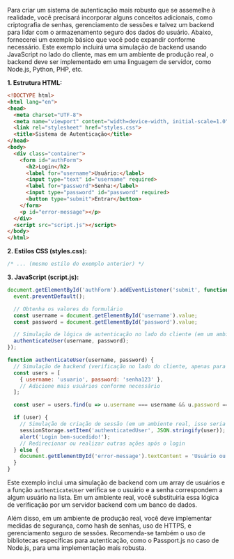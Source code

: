 Para criar um sistema de autenticação mais robusto que se assemelhe à realidade, você precisará incorporar alguns conceitos adicionais, como criptografia de senhas, gerenciamento de sessões e talvez um backend para lidar com o armazenamento seguro dos dados do usuário. Abaixo, fornecerei um exemplo básico que você pode expandir conforme necessário. Este exemplo incluirá uma simulação de backend usando JavaScript no lado do cliente, mas em um ambiente de produção real, o backend deve ser implementado em uma linguagem de servidor, como Node.js, Python, PHP, etc.

**1. Estrutura HTML:**
```html
<!DOCTYPE html>
<html lang="en">
<head>
  <meta charset="UTF-8">
  <meta name="viewport" content="width=device-width, initial-scale=1.0">
  <link rel="stylesheet" href="styles.css">
  <title>Sistema de Autenticação</title>
</head>
<body>
  <div class="container">
    <form id="authForm">
      <h2>Login</h2>
      <label for="username">Usuário:</label>
      <input type="text" id="username" required>
      <label for="password">Senha:</label>
      <input type="password" id="password" required>
      <button type="submit">Entrar</button>
    </form>
    <p id="error-message"></p>
  </div>
  <script src="script.js"></script>
</body>
</html>
```

**2. Estilos CSS (styles.css):**
```css
/* ... (mesmo estilo do exemplo anterior) */
```

**3. JavaScript (script.js):**
```javascript
document.getElementById('authForm').addEventListener('submit', function(event) {
  event.preventDefault();

  // Obtenha os valores do formulário
  const username = document.getElementById('username').value;
  const password = document.getElementById('password').value;

  // Simulação de lógica de autenticação no lado do cliente (em um ambiente real, isso seria feito no lado do servidor)
  authenticateUser(username, password);
});

function authenticateUser(username, password) {
  // Simulação de backend (verificação no lado do cliente, apenas para fins de exemplo)
  const users = [
    { username: 'usuario', password: 'senha123' },
    // Adicione mais usuários conforme necessário
  ];

  const user = users.find(u => u.username === username && u.password === password);

  if (user) {
    // Simulação de criação de sessão (em um ambiente real, isso seria feito no lado do servidor)
    sessionStorage.setItem('authenticatedUser', JSON.stringify(user));
    alert('Login bem-sucedido!');
    // Redirecionar ou realizar outras ações após o login
  } else {
    document.getElementById('error-message').textContent = 'Usuário ou senha incorretos';
  }
}
```

Este exemplo inclui uma simulação de backend com um array de usuários e a função `authenticateUser` verifica se o usuário e a senha correspondem a algum usuário na lista. Em um ambiente real, você substituiria essa lógica de verificação por um servidor backend com um banco de dados.

Além disso, em um ambiente de produção real, você deve implementar medidas de segurança, como hash de senhas, uso de HTTPS, e gerenciamento seguro de sessões. Recomenda-se também o uso de bibliotecas específicas para autenticação, como o Passport.js no caso de Node.js, para uma implementação mais robusta.
